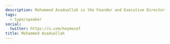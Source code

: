 ```yaml
---
description: Mohammed Asaduallah is the Founder and Executive Director of Women and Color—an impact-driven organization that creates opportunities to advance and amplify subject matter experts from underrepresented groups in tech. Mohammed is also the Co-founder and CEO of Benji—an online service that finds tax write-offs for Canadian freelancers.
tags:
  - type/speaker
social:
  twitter: https://x.com/heymosef
title: Mohammed Asaduallah
---
```

